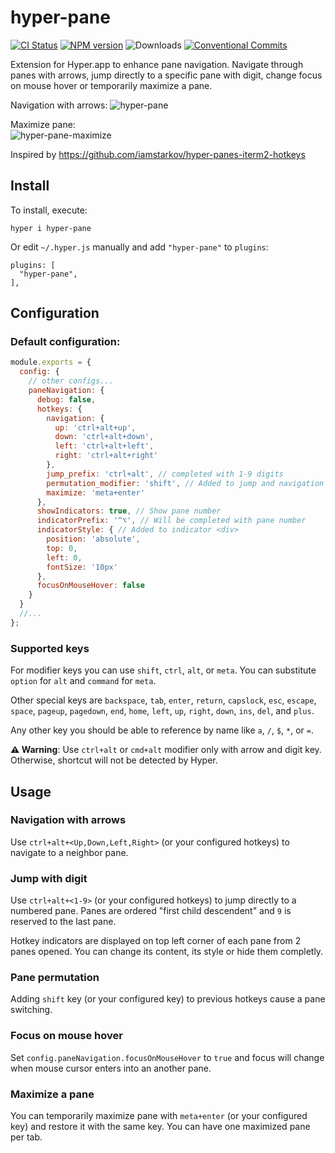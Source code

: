 # hyper-pane
[![CI Status](https://circleci.com/gh/chabou/hyper-pane.svg?style=shield)](https://circleci.com/gh/chabou/hyper-pane)
[![NPM version](https://badge.fury.io/js/hyper-pane.svg)](https://www.npmjs.com/package/hyper-pane)
![Downloads](https://img.shields.io/npm/dm/hyper-pane.svg?style=flat)
[![Conventional Commits](https://img.shields.io/badge/Conventional%20Commits-1.0.0-yellow.svg)](https://conventionalcommits.org)

Extension for Hyper.app to enhance pane navigation. Navigate through panes with arrows, jump directly to a specific pane with digit, change focus on mouse hover or temporarily maximize a pane.

Navigation with arrows:
![hyper-pane](https://cloud.githubusercontent.com/assets/4137761/22717106/844a9c5c-ed99-11e6-8e88-8c71a8cbbd5a.gif)


Maximize pane:  
![hyper-pane-maximize](https://cloud.githubusercontent.com/assets/4137761/24831980/a0f2e86a-1ca5-11e7-80f5-f6a986863546.gif)

Inspired by https://github.com/iamstarkov/hyper-panes-iterm2-hotkeys

## Install

To install, execute:
```
hyper i hyper-pane
```

Or edit `~/.hyper.js` manually and add `"hyper-pane"` to `plugins`:

```
plugins: [
  "hyper-pane",
],
```

## Configuration

### Default configuration:
``` js
module.exports = {
  config: {
    // other configs...
    paneNavigation: {
      debug: false,
      hotkeys: {
        navigation: {
          up: 'ctrl+alt+up',
          down: 'ctrl+alt+down',
          left: 'ctrl+alt+left',
          right: 'ctrl+alt+right'
        },
        jump_prefix: 'ctrl+alt', // completed with 1-9 digits
        permutation_modifier: 'shift', // Added to jump and navigation hotkeys for pane permutation
        maximize: 'meta+enter'
      },
      showIndicators: true, // Show pane number
      indicatorPrefix: '^⌥', // Will be completed with pane number
      indicatorStyle: { // Added to indicator <div>
        position: 'absolute',
        top: 0,
        left: 0,
        fontSize: '10px'
      },
      focusOnMouseHover: false
    }
  }
  //...
};
```
### Supported keys
For modifier keys you can use `shift`, `ctrl`, `alt`, or `meta`. You can substitute `option` for `alt` and `command` for `meta`.

Other special keys are `backspace`, `tab`, `enter`, `return`, `capslock`, `esc`, `escape`, `space`, `pageup`, `pagedown`, `end`, `home`, `left`, `up`, `right`, `down`, `ins`, `del`, and `plus`.

Any other key you should be able to reference by name like `a`, `/`, `$`, `*`, or `=`.

**⚠ Warning**: Use `ctrl+alt` or `cmd+alt` modifier only with arrow and digit key. Otherwise, shortcut will not be detected by Hyper.

## Usage
### Navigation with arrows

Use `ctrl+alt+<Up,Down,Left,Right>` (or your configured hotkeys) to navigate to a neighbor pane.

### Jump with digit

Use `ctrl+alt+<1-9>` (or your configured hotkeys) to jump directly to a numbered pane.
Panes are ordered "first child descendent" and `9` is reserved to the last pane.

Hotkey indicators are displayed on top left corner of each pane from 2 panes opened.
You can change its content, its style or hide them completly.

### Pane permutation

Adding `shift` key (or your configured key) to previous hotkeys cause a pane switching.

### Focus on mouse hover

Set `config.paneNavigation.focusOnMouseHover` to `true` and focus will change when mouse cursor enters into an another pane.

### Maximize a pane

You can temporarily maximize pane with `meta+enter` (or your configured key) and restore it with the same key.
You can have one maximized pane per tab.


